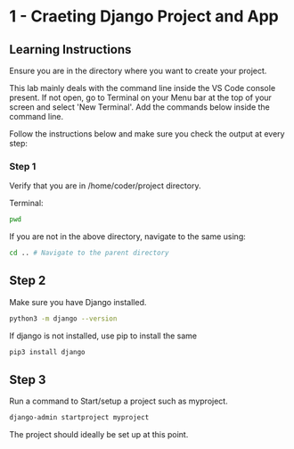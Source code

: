 # 1 - Craeting Django Project and App

## Learning Instructions
Ensure you are in the directory where you want to create your project.

This lab mainly deals with the command line inside the VS Code console present. If not open, go to Terminal on your Menu bar at the top of your screen and select 'New Terminal'. Add the commands below inside the command line.

Follow the instructions below and make sure you check the output at every step:

### Step 1
Verify that you are in /home/coder/project directory.

Terminal:

```bash
pwd
```

If you are not in the above directory, navigate to the same using:

```bash
cd .. # Navigate to the parent directory
```

## Step 2
Make sure you have Django installed. 

```bash
python3 -m django --version
```

If django is not installed, use pip to install the same

```bash
pip3 install django
```

## Step 3
Run a command to Start/setup a project such as myproject.  

```bash
django-admin startproject myproject
```

The project should ideally be set up at this point.